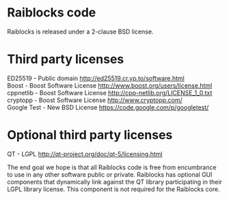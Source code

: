 # Raiblocks code  
Raiblocks is released under a 2-clause BSD license.  
  
# Third party licenses  
ED25519 - Public domain http://ed25519.cr.yp.to/software.html  
Boost - Boost Software License http://www.boost.org/users/license.html  
cppnetlib - Boost Software License http://cpp-netlib.org/LICENSE_1_0.txt  
cryptopp - Boost Software License http://www.cryptopp.com/  
Google Test - New BSD License https://code.google.com/p/googletest/  
  
# Optional third party licenses  
QT - LGPL http://qt-project.org/doc/qt-5/licensing.html  
  
The end goal we hope is that all Raiblocks code is free from encumbrance to use in any other software public or private.  Raiblocks has optional GUI components that dynamically link against the QT library participating in their LGPL library license.  This component is not required for the Raiblocks core.
